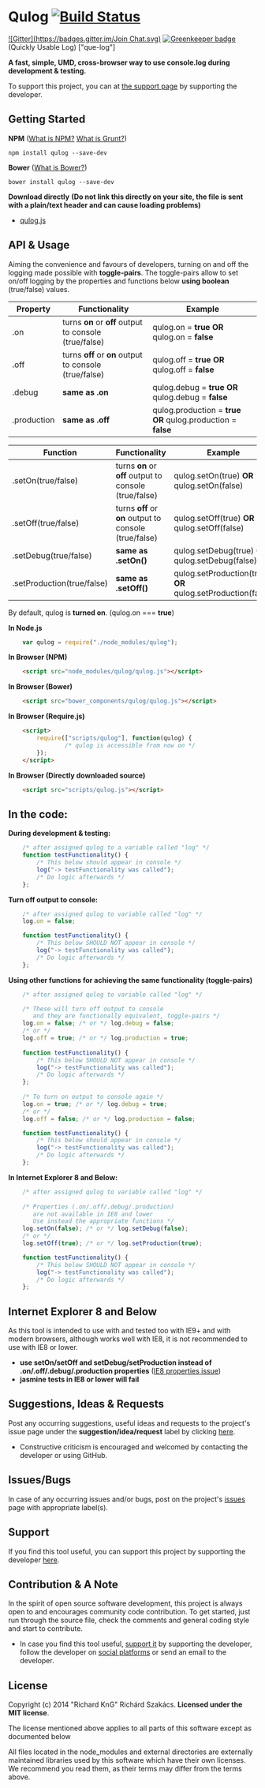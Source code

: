 Qulog [![Build Status](https://travis-ci.org/richard-kng/qulog.svg?branch=master)](https://travis-ci.org/richard-kng/qulog)
=====
[![Gitter](https://badges.gitter.im/Join Chat.svg)](https://gitter.im/richard-kng/qulog?utm_source=badge&utm_medium=badge&utm_campaign=pr-badge&utm_content=badge) [![Greenkeeper badge](https://badges.greenkeeper.io/richrdkng/qulog.svg)](https://greenkeeper.io/)
(Quickly Usable Log) ["que-log"]

__A fast, simple, UMD, cross-browser way to use console.log during development & testing.__

To support this project, you can at [the support page](http://richard-kng.github.io/support/) by supporting the developer.

Getting Started
---------------

__NPM__ ([What is NPM?](https://docs.nodejitsu.com/articles/getting-started/npm/what-is-npm) [What is Grunt?](http://gruntjs.com/))

    npm install qulog --save-dev

__Bower__ ([What is Bower?](http://bower.io/))

    bower install qulog --save-dev

__Download directly__ __(Do not link this directly on your site, the file is sent with a plain/text header and can cause loading problems)__

- [qulog.js](https://raw.githubusercontent.com/richard-kng/qulog/master/lib/qulog.js)

API & Usage
-----------
Aiming the convenience and favours of developers, turning on and off the logging made possible with __toggle-pairs__. The toggle-pairs allow to set on/off logging by the properties and functions below __using boolean__ (true/false) values.

| Property    | Functionality | Example |
| ----------- | ------------- | ------- |
| .on         | turns __on__ or __off__ output to console (true/false) | qulog.on = __true__ __OR__ qulog.on = __false__ |
| .off        | turns __off__ or __on__ output to console (true/false) | qulog.off = __true__ __OR__ qulog.off = __false__ |
| .debug      | __same as .on__                                        | qulog.debug = __true__ __OR__ qulog.debug = __false__ |
| .production | __same as .off__                                       | qulog.production = __true__ __OR__ qulog.production = __false__ |

| Function    | Functionality | Example |
| ----------- | ------------- | ------- |
| .setOn(true/false)         | turns __on__ or __off__ output to console (true/false) | qulog.setOn(true) __OR__ qulog.setOn(false) |
| .setOff(true/false)        | turns __off__ or __on__ output to console (true/false) | qulog.setOff(true) __OR__ qulog.setOff(false) |
| .setDebug(true/false)      | __same as .setOn()__                                   | qulog.setDebug(true) __OR__ qulog.setDebug(false) |
| .setProduction(true/false) | __same as .setOff()__                                  | qulog.setProduction(true) __OR__ qulog.setProduction(false) |

By default, qulog is __turned on__. (qulog.on === __true__)

__In Node.js__
```javascript
    var qulog = require("./node_modules/qulog");
```
__In Browser (NPM)__
```html
    <script src="node_modules/qulog/qulog.js"></script>
```
__In Browser (Bower)__
```html
    <script src="bower_components/qulog/qulog.js"></script>
```
__In Browser (Require.js)__
```html
    <script>
        require(["scripts/qulog"], function(qulog) {
                /* qulog is accessible from now on */
        });
    </script>
```
__In Browser (Directly downloaded source)__
```html
    <script src="scripts/qulog.js"></script>
```
In the code:
----------------------
__During development & testing:__
```javascript
    /* after assigned qulog to a variable called "log" */
    function testFunctionality() {
        /* This below should appear in console */
        log("-> testFunctionality was called");
        /* Do logic afterwards */
    };
```
__Turn off output to console:__
```javascript
    /* after assigned qulog to variable called "log" */
    log.on = false; 

    function testFunctionality() {
        /* This below SHOULD NOT appear in console */
        log("-> testFunctionality was called");
        /* Do logic afterwards */
    };
```
__Using other functions for achieving the same functionality (toggle-pairs)__
```javascript
    /* after assigned qulog to variable called "log" */

    /* These will turn off output to console
       and they are functionally equivalent, toggle-pairs */
    log.on = false; /* or */ log.debug = false;
    /* or */
    log.off = true; /* or */ log.production = true;
    
    function testFunctionality() {
        /* This below SHOULD NOT appear in console */
        log("-> testFunctionality was called");
        /* Do logic afterwards */
    };
    
    /* To turn on output to console again */
    log.on = true; /* or */ log.debug = true;
    /* or */
    log.off = false; /* or */ log.production = false;

    function testFunctionality() {
        /* This below should appear in console */
        log("-> testFunctionality was called");
        /* Do logic afterwards */
    };
```
__In Internet Explorer 8 and Below:__
```javascript
    /* after assigned qulog to variable called "log" */
    
    /* Properties (.on/.off/.debug/.production)
       are not available in IE8 and lower
       Use instead the appropriate functions */
    log.setOn(false); /* or */ log.setDebug(false);
    /* or */
    log.setOff(true); /* or */ log.setProduction(true);

    function testFunctionality() {
        /* This below SHOULD NOT appear in console */
        log("-> testFunctionality was called");
        /* Do logic afterwards */
    };
```

Internet Explorer 8 and Below
-----------------------------
As this tool is intended to use with and tested too with IE9+ and with modern browsers, although works well with IE8, it is not recommended to use with IE8 or lower.

 - __use setOn/setOff and setDebug/setProduction instead of .on/.off/.debug/.production properties__ ([IE8 properties issue](http://stackoverflow.com/questions/21175290/object-defineproperty-alternative-for-ie8))
 - __jasmine tests in IE8 or lower will fail__

Suggestions, Ideas & Requests
-----------------------------
Post any occurring suggestions, useful ideas and requests to the project's issue page under the __suggestion/idea/request__ label by clicking [here](https://github.com/richard-kng/qulog/labels/suggestion/idea/request).

 - Constructive criticism is encouraged and welcomed by contacting the developer or using GitHub.

Issues/Bugs
-----------
In case of any occurring issues and/or bugs, post on the project's [issues](https://github.com/richard-kng/qulog/issues) page with appropriate label(s).

Support
-------
If you find this tool useful, you can support this project by supporting the developer [here](http://richard-kng.github.io/support/).

Contribution & A Note
---------------------
In the spirit of open source software development, this project is always open to and encourages community code contribution. To get started, just run through the source file, check the comments and general coding style and start to contribute.

- In case you find this tool useful, [support it](http://richard-kng.github.io/support/) by supporting the developer, follow the developer on [social platforms](http://richard-kng.github.io/support/#social) or send an email to the developer.

License
-------
Copyright (c) 2014 "Richard KnG" Richárd Szakács. __Licensed under the MIT license__.

The license mentioned above applies to all parts of this software except as
documented below

All files located in the node_modules and external directories are
externally maintained libraries used by this software which have their
own licenses. We recommend you read them, as their terms may differ from
the terms above.